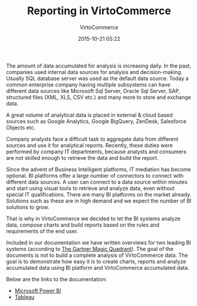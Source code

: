 ﻿---
author: VirtoCommerce
date: 2015-10-21 05:22
permalink: blogs/news/reporting-in-virtocommerce
tags: [Announcements]
title: "Reporting in VirtoCommerce"
published: Private
---
The amount of data accumulated for analysis is increasing daily. In the past, companies used internal data sources for analysis and decision-making. Usually SQL database server was used as the default data source. Today a common enterprise company having multiple subsystems can have different data sources like Microsoft Sql Server, Oracle Sql Server, SAP, structured files (XML, XLS, CSV etc.) and many more to store and exchange data.
<!--excerpt-->
A great volume of analytical data is placed in external &amp; cloud based sources such as Google Analytics, Google BigQuery, ZenDesk, Salesforce Objects etc.

Company analysts face a difficult task to aggregate data from different sources and use it for analytical reports. Recently, these duties were performed by company IT departments, because analysts and consumers are not skilled enough to retrieve the data and build the report.

Since the advent of Business Intelligent platforms, IT mediation has become optional. BI platforms offer a large number of connectors to connect with different data sources. A user can connect to a data source within minutes and start using visual tools to retrieve and analyze data, even without special IT qualifications. There are many BI platforms on the market already. Solutions such as these are in high demand and we expect the number of BI solutions to grow.

That is why in VirtoCommerce we decided to let the BI systems analyze data, compose charts and build reports based on the rules and requirements of the end user.

Included in our documentation we have written overviews for two leading BI systems (according to <a class="external-link" href="https://www.microstrategy.com/us/go/gartner-magic-quadrant-16" rel="nofollow">The Gartner Magic Quadrant</a>). The goal of the documents is not to build a complete analysis of VirtoCommerce data. The goal is to demonstrate how easy it is to create charts, reports and analyze accumulated data using BI platform and VirtoCommerce accumulated data.

Below are the links to the documentation:

* <a href="http://docs.virtocommerce.com/x/MIAKAQ" target="_blank">Microsoft Power BI</a>
* <a href="http://docs.virtocommerce.com/x/HoAKAQ" target="_blank">Tableau</a>